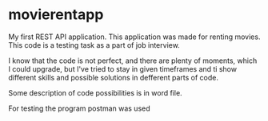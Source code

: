 # movierentapp
My first REST API application. This application was made for renting movies. This code is a testing task as a part of job interview.

I know that the code is not perfect, and there are plenty of moments, which I could upgrade, but I've tried to stay in given timeframes and ti show different skills and possible solutions in defferent parts of code. 

Some description of code possibilities is in word file.

For testing the program postman was used

